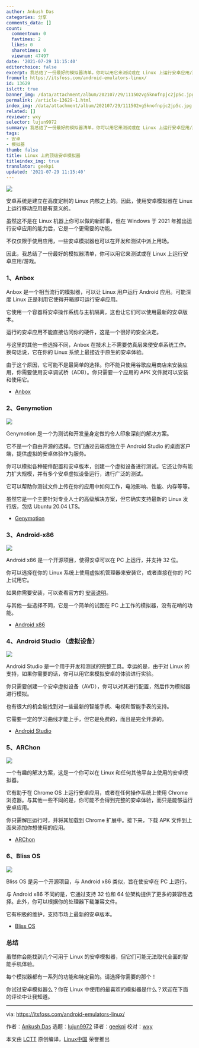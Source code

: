 ```yaml
---
author: Ankush Das
categories: 分享
comments_data: []
count:
  commentnum: 0
  favtimes: 2
  likes: 0
  sharetimes: 0
  viewnum: 47497
date: '2021-07-29 11:15:40'
editorchoice: false
excerpt: 我总结了一份最好的模拟器清单，你可以用它来测试或在 Linux 上运行安卓应用/游戏。
fromurl: https://itsfoss.com/android-emulators-linux/
id: 13629
islctt: true
banner_img: /data/attachment/album/202107/29/111502vg5knofnpjc2jp5c.jpg
permalink: /article-13629-1.html
index_img: /data/attachment/album/202107/29/111502vg5knofnpjc2jp5c.jpg.thumb.jpg
related: []
reviewer: wxy
selector: lujun9972
summary: 我总结了一份最好的模拟器清单，你可以用它来测试或在 Linux 上运行安卓应用/游戏。
tags:
- 安卓
- 模拟器
thumb: false
title: Linux 上的顶级安卓模拟器
titleindex_img: true
translator: geekpi
updated: '2021-07-29 11:15:40'
---
```


![](/data/attachment/album/202107/29/111502vg5knofnpjc2jp5c.jpg)


安卓系统是建立在高度定制的 Linux 内核之上的。因此，使用安卓模拟器在 Linux 上运行移动应用是有意义的。


虽然这不是在 Linux 机器上你可以做的新鲜事，但在 Windows 于 2021 年推出运行安卓应用的能力后，它是一个更需要的功能。


不仅仅限于使用应用，一些安卓模拟器也可以在开发和测试中派上用场。


因此，我总结了一份最好的模拟器清单，你可以用它来测试或在 Linux 上运行安卓应用/游戏。


### 1、Anbox






Anbox 是一个相当流行的模拟器，可以让 Linux 用户运行 Android 应用。可能深度 Linux 正是利用它使得开箱即可运行安卓应用。


它使用一个容器将安卓操作系统与主机隔离，这也让它们可以使用最新的安卓版本。


运行的安卓应用不能直接访问你的硬件，这是一个很好的安全决定。


与这里的其他一些选择不同，Anbox 在技术上不需要仿真层来使安卓系统工作。换句话说，它在你的 Linux 系统上最接近于原生的安卓体验。


由于这个原因，它可能不是最简单的选择。你不能只使用谷歌应用商店来安装应用，你需要使用安卓调试桥（ADB）。你只需要一个应用的 APK 文件就可以安装和使用它。


* [Anbox](https://anbox.io)


### 2、Genymotion


![](/data/attachment/album/202107/29/111542kn2jlun9gz6w44v6.png)


Genymotion 是一个为测试和开发量身定做的令人印象深刻的解决方案。


它不是一个自由开源的选择。它们通过云端或独立于 Android Studio 的桌面客户端，提供虚拟的安卓体验作为服务。


你可以模拟各种硬件配置和安卓版本，创建一个虚拟设备进行测试。它还让你有能力扩大规模，并有多个安卓虚拟设备运行，进行广泛的测试。


它可以帮助你测试文件上传在你的应用中如何工作，电池影响、性能、内存等等。


虽然它是一个主要针对专业人士的高级解决方案，但它确实支持最新的 Linux 发行版，包括 Ubuntu 20.04 LTS。


* [Genymotion](https://www.genymotion.com)


### 3、Android-x86


![](/data/attachment/album/202107/29/111544v2hnzkaawbw2lzus.jpg)


Android x86 是一个开源项目，使得安卓可以在 PC 上运行，并支持 32 位。


你可以选择在你的 Linux 系统上使用虚拟机管理器来安装它，或者直接在你的 PC 上试用它。


如果你需要安装，可以查看官方的 [安装说明](https://www.android-x86.org/installhowto.html)。


与其他一些选择不同，它是一个简单的试图在 PC 上工作的模拟器，没有花哨的功能。


* [Android x86](https://www.android-x86.org)


### 4、Android Studio （虚拟设备）


![](/data/attachment/album/202107/29/111546jhkkfhoickwfzifc.png)


Android Studio 是一个用于开发和测试的完整工具。幸运的是，由于对 Linux 的支持，如果你需要的话，你可以用它来模拟安卓的体验进行实验。


你只需要创建一个安卓虚拟设备（AVD），你可以对其进行配置，然后作为模拟器进行模拟。


也有很大的机会能找到对一些最新的智能手机、电视和智能手表的支持。


它需要一定的学习曲线才能上手，但它是免费的，而且是完全开源的。


* [Android Studio](https://developer.android.com/studio)


### 5、ARChon


![](/data/attachment/album/202107/29/111548fecewt4tscywvbta.jpg)


一个有趣的解决方案，这是一个你可以在 Linux 和任何其他平台上使用的安卓模拟器。


它有助于在 Chrome OS 上运行安卓应用，或者在任何操作系统上使用 Chrome 浏览器。与其他一些不同的是，你可能不会得到完整的安卓体验，而只是能够运行安卓应用。


你只需解压运行时，并将其加载到 Chrome 扩展中。接下来，下载 APK 文件到上面来添加你想使用的应用。


* [ARChon](https://archon-runtime.github.io)


### 6、Bliss OS


![](/data/attachment/album/202107/29/111549oa1k6e1rr74mb86s.png)


Bliss OS 是另一个开源项目，与 Android x86 类似，旨在使安卓在 PC 上运行。


与 Android x86 不同的是，它通过支持 32 位和 64 位架构提供了更多的兼容性选择。此外，你可以根据你的处理器下载兼容文件。


它有积极的维护，支持市场上最新的安卓版本。


* [Bliss OS](https://blissos.org)


### 总结


虽然你会能找到几个可用于 Linux 的安卓模拟器，但它们可能无法取代全面的智能手机体验。


每个模拟器都有一系列的功能和特定目的。请选择你需要的那个！


你试过安卓模拟器么？你在 Linux 中使用的最喜欢的模拟器是什么？欢迎在下面的评论中让我知道。




---


via: <https://itsfoss.com/android-emulators-linux/>


作者：[Ankush Das](https://itsfoss.com/author/ankush/) 选题：[lujun9972](https://github.com/lujun9972) 译者：[geekpi](https://github.com/geekpi) 校对：[wxy](https://github.com/wxy)


本文由 [LCTT](https://github.com/LCTT/TranslateProject) 原创编译，[Linux中国](https://linux.cn/) 荣誉推出